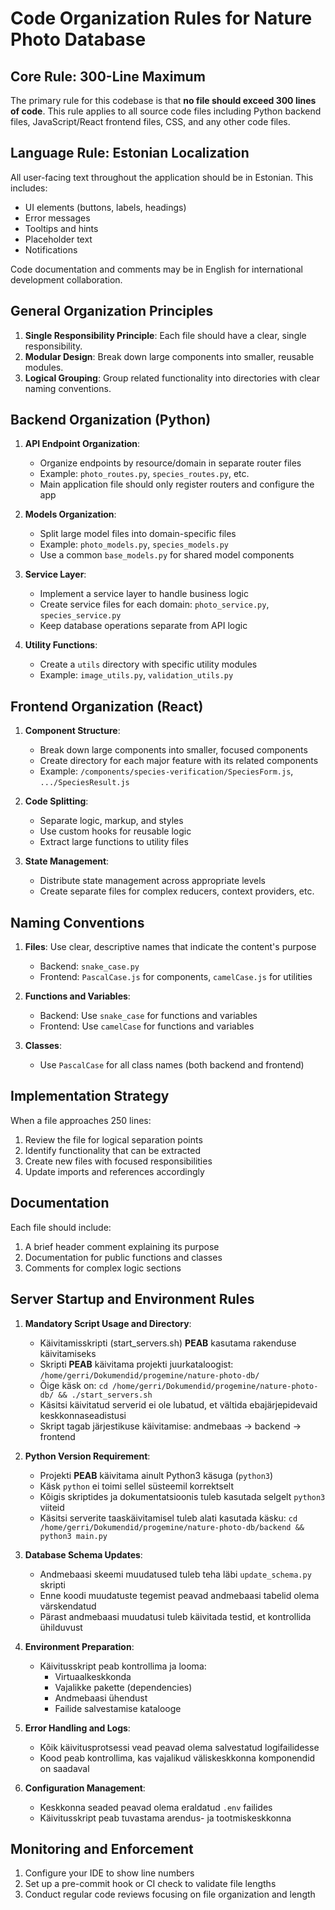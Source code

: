 # Code Organization Rules for Nature Photo Database

## Core Rule: 300-Line Maximum

The primary rule for this codebase is that **no file should exceed 300 lines of code**. This rule applies to all source code files including Python backend files, JavaScript/React frontend files, CSS, and any other code files.

## Language Rule: Estonian Localization

All user-facing text throughout the application should be in Estonian. This includes:
- UI elements (buttons, labels, headings)
- Error messages
- Tooltips and hints
- Placeholder text
- Notifications

Code documentation and comments may be in English for international development collaboration.

## General Organization Principles

1. **Single Responsibility Principle**: Each file should have a clear, single responsibility.
2. **Modular Design**: Break down large components into smaller, reusable modules.
3. **Logical Grouping**: Group related functionality into directories with clear naming conventions.

## Backend Organization (Python)

1. **API Endpoint Organization**:
   - Organize endpoints by resource/domain in separate router files
   - Example: `photo_routes.py`, `species_routes.py`, etc.
   - Main application file should only register routers and configure the app

2. **Models Organization**:
   - Split large model files into domain-specific files
   - Example: `photo_models.py`, `species_models.py`
   - Use a common `base_models.py` for shared model components

3. **Service Layer**:
   - Implement a service layer to handle business logic
   - Create service files for each domain: `photo_service.py`, `species_service.py`
   - Keep database operations separate from API logic

4. **Utility Functions**:
   - Create a `utils` directory with specific utility modules
   - Example: `image_utils.py`, `validation_utils.py`

## Frontend Organization (React)

1. **Component Structure**:
   - Break down large components into smaller, focused components
   - Create directory for each major feature with its related components
   - Example: `/components/species-verification/SpeciesForm.js`, `.../SpeciesResult.js`

2. **Code Splitting**:
   - Separate logic, markup, and styles
   - Use custom hooks for reusable logic
   - Extract large functions to utility files

3. **State Management**:
   - Distribute state management across appropriate levels
   - Create separate files for complex reducers, context providers, etc.

## Naming Conventions

1. **Files**: Use clear, descriptive names that indicate the content's purpose
   - Backend: `snake_case.py`
   - Frontend: `PascalCase.js` for components, `camelCase.js` for utilities

2. **Functions and Variables**:
   - Backend: Use `snake_case` for functions and variables
   - Frontend: Use `camelCase` for functions and variables

3. **Classes**:
   - Use `PascalCase` for all class names (both backend and frontend)

## Implementation Strategy

When a file approaches 250 lines:
1. Review the file for logical separation points
2. Identify functionality that can be extracted
3. Create new files with focused responsibilities
4. Update imports and references accordingly

## Documentation

Each file should include:
1. A brief header comment explaining its purpose
2. Documentation for public functions and classes
3. Comments for complex logic sections

## Server Startup and Environment Rules

1. **Mandatory Script Usage and Directory**:
   - Käivitamisskripti (start_servers.sh) **PEAB** kasutama rakenduse käivitamiseks
   - Skripti **PEAB** käivitama projekti juurkataloogist: `/home/gerri/Dokumendid/progemine/nature-photo-db/`
   - Õige käsk on: `cd /home/gerri/Dokumendid/progemine/nature-photo-db/ && ./start_servers.sh`
   - Käsitsi käivitatud serverid ei ole lubatud, et vältida ebajärjepidevaid keskkonnaseadistusi
   - Skript tagab järjestikuse käivitamise: andmebaas → backend → frontend

2. **Python Version Requirement**:
   - Projekti **PEAB** käivitama ainult Python3 käsuga (`python3`)
   - Käsk `python` ei toimi sellel süsteemil korrektselt
   - Kõigis skriptides ja dokumentatsioonis tuleb kasutada selgelt `python3` viiteid
   - Käsitsi serverite taaskäivitamisel tuleb alati kasutada käsku: `cd /home/gerri/Dokumendid/progemine/nature-photo-db/backend && python3 main.py`

3. **Database Schema Updates**:
   - Andmebaasi skeemi muudatused tuleb teha läbi `update_schema.py` skripti
   - Enne koodi muudatuste tegemist peavad andmebaasi tabelid olema värskendatud
   - Pärast andmebaasi muudatusi tuleb käivitada testid, et kontrollida ühilduvust

4. **Environment Preparation**:
   - Käivitusskript peab kontrollima ja looma:
     - Virtuaalkeskkonda
     - Vajalikke pakette (dependencies)
     - Andmebaasi ühendust
     - Failide salvestamise katalooge

5. **Error Handling and Logs**:
   - Kõik käivitusprotsessi vead peavad olema salvestatud logifailidesse
   - Kood peab kontrollima, kas vajalikud väliskeskkonna komponendid on saadaval

6. **Configuration Management**:
   - Keskkonna seaded peavad olema eraldatud `.env` failides
   - Käivitusskript peab tuvastama arendus- ja tootmiskeskkonna

## Monitoring and Enforcement

1. Configure your IDE to show line numbers
2. Set up a pre-commit hook or CI check to validate file lengths
3. Conduct regular code reviews focusing on file organization and length